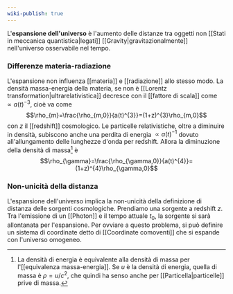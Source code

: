 ```yaml
---
wiki-publish: true
---
```

L'**espansione dell'universo** è l'aumento delle distanze tra oggetti non [[Stati in meccanica quantistica|legati]] [[Gravity|gravitazionalmente]] nell'universo osservabile nel tempo.
### Differenze materia-radiazione
L'espansione non influenza [[materia]] e [[radiazione]] allo stesso modo. La densità massa-energia della materia, se non è [[Lorentz transformation|ultrarelativistica]] decresce con il [[fattore di scala]] come $\propto a(t)^{-3}$, cioè va come
$$\rho_{m}=\frac{\rho_{m,0}}{a(t)^{3}}=(1+z)^{3}\rho_{m,0}$$
con $z$ il [[redshift]] cosmologico. Le particelle relativistiche, oltre a diminuire in densità, subiscono anche una perdita di energia $\propto a(t)^{-1}$ dovuto all'allungamento delle lunghezze d'onda per redshift. Allora la diminuzione della densità di massa[^1] è
$$\rho_{\gamma}=\frac{\rho_{\gamma,0}}{a(t)^{4}}=(1+z)^{4}\rho_{\gamma,0}$$
### Non-unicità della distanza
L'espansione dell'universo implica la non-unicità della definizione di distanza delle sorgenti cosmologiche. Prendiamo una sorgente a redshift $z$. Tra l'emissione di un [[Photon]] e il tempo attuale $t_{0}$, la sorgente si sarà allontanata per l'espansione. Per ovviare a questo problema, si può definire un sistema di coordinate detto di [[Coordinate comoventi]] che si espande con l'universo omogeneo.

[^1]: La densità di energia è equivalente alla densità di massa per l'[[equivalenza massa-energia]]. Se $u$ è la densità di energia, quella di massa è $\rho=u/c^{2}$, che quindi ha senso anche per [[Particella|particelle]] prive di massa.